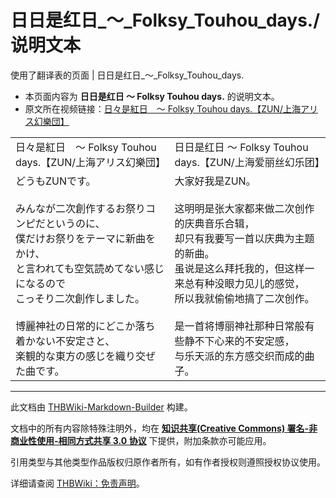 # 日日是红日_～_Folksy_Touhou_days./说明文本

<!-- source html: G:\repos\THBWiki-Markdown-Builder\THBWikiMarkdown\Temp\main\f\fd\ns0%3A%E6%97%A5%E6%97%A5%E6%98%AF%E7%BA%A2%E6%97%A5_%EF%BD%9E_Folksy_Touhou_days%2E%2F%E8%AF%B4%E6%98%8E%E6%96%87%E6%9C%AC.html -->

使用了翻译表的页面 | 日日是红日_～_Folksy_Touhou_days.

- 本页面内容为 **日日是红日 ～ Folksy Touhou days.** 的说明文本。
- 原文所在视频链接：[日々是紅日　～ Folksy Touhou days.【ZUN/上海アリス幻樂団】](https://www.youtube.com/watch?v=hURordnvoeg)

  
  

  


<table><tbody><tr class="tt-content-header" id="=-1" data-pos="&#91;&quot;=&quot;,1&#93;"><td class="tt-jah" lang="ja"><div class="poem">日々是紅日　～ Folksy Touhou days.【ZUN/上海アリス幻樂団】</div></td><td class="tt-zhh" lang="zh"><div class="poem">日日是红日 ～ Folksy Touhou days.【ZUN/上海爱丽丝幻乐团】</div></td></tr><tr class="tt-content" id="=-2" data-pos="&#91;&quot;=&quot;,2&#93;"><td class="tt-ja" lang="ja"><div class="poem">どうもZUNです。<br><br>みんなが二次創作するお祭りコンピだというのに、<br>僕だけお祭りをテーマに新曲をかけ、<br>と言われても空気読めてない感じになるので<br>こっそり二次創作しました。<br><br>博麗神社の日常的にどこか落ち着かない不安定さと、<br>楽観的な東方の感じを織り交ぜた曲です。</div></td><td class="tt-zh" lang="zh"><div class="poem">大家好我是ZUN。<br><br>这明明是张大家都来做二次创作的庆典音乐合辑，<br>却只有我要写一首以庆典为主题的新曲。<br>虽说是这么拜托我的，但这样一来总有种没眼力见儿的感觉，<br>所以我就偷偷地搞了二次创作。<br><br>是一首将博丽神社那种日常般有些静不下心来的不安定感，<br>与乐天派的东方感交织而成的曲子。</div></td></tr></tbody></table>


  
  

  





---

此文档由 [THBWiki-Markdown-Builder](https://github.com/Delsin-Yu/THBWiki-Markdown-Builder) 构建。

文档中的所有内容除特殊注明外，均在 [**知识共享(Creative Commons) 署名-非商业性使用-相同方式共享 3.0 协议**](https://creativecommons.org/licenses/by-sa/3.0/deed.zh-hans) 下提供，附加条款亦可能应用。

引用类型与其他类型作品版权归原作者所有，如有作者授权则遵照授权协议使用。

详细请查阅 [THBWiki：免责声明](https://thbwiki.cc/THBWiki:%E5%85%8D%E8%B4%A3%E5%A3%B0%E6%98%8E)。

